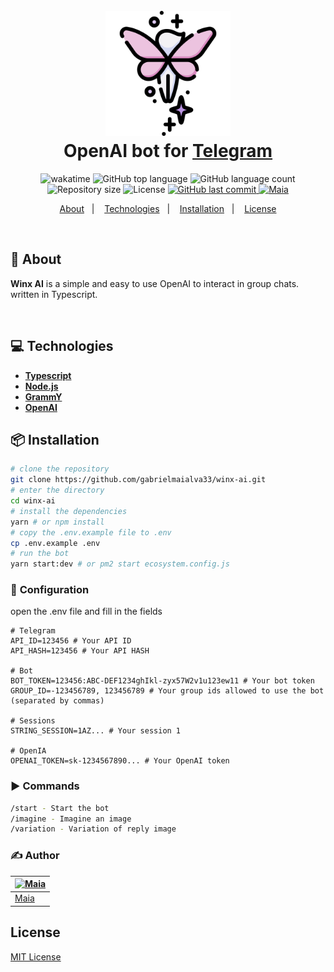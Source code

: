 <h1 align="center">
  <br>
  <img src="https://raw.githubusercontent.com/gabrielmaialva33/winx-ai/master/.github/assets/fairy.png" alt="Winx IA" width="200">
  <br>
  OpenAI bot for <a href="https://web.telegram.org/">Telegram</a>
  <br>
</h1>

<p align="center">
  <img src="https://wakatime.com/badge/user/e61842d0-c588-4586-96a3-f0448a434be4/project/30a1c561-2429-4ca9-813a-3f081cb9b391.svg" alt="wakatime">
  <img src="https://img.shields.io/github/languages/top/gabrielmaialva33/winx-ai?style=flat&logo=appveyor" alt="GitHub top language" >
  <img src="https://img.shields.io/github/languages/count/gabrielmaialva33/winx-ai?style=flat&logo=appveyor" alt="GitHub language count" >
  <img src="https://img.shields.io/github/repo-size/gabrielmaialva33/winx-ai?style=flat&logo=appveyor" alt="Repository size" >
  <img src="https://img.shields.io/github/license/gabrielmaialva33/winx-ai?color=00b8d3?style=flat&logo=appveyor" alt="License" /> 
  <a href="https://github.com/gabrielmaialva33/winx-ai/commits/master">
    <img src="https://img.shields.io/github/last-commit/gabrielmaialva33/winx-ai?style=flat&logo=appveyor" alt="GitHub last commit" >
    <img src="https://img.shields.io/badge/made%20by-Maia-15c3d6?style=flat&logo=appveyor" alt="Maia" >  
  </a>
</p>

<p align="center">
  <a href="#bookmark-about">About</a>&nbsp;&nbsp;&nbsp;|&nbsp;&nbsp;&nbsp;
  <a href="#computer-technologies">Technologies</a>&nbsp;&nbsp;&nbsp;|&nbsp;&nbsp;&nbsp;
  <a href="#package-installation">Installation</a>&nbsp;&nbsp;&nbsp;|&nbsp;&nbsp;&nbsp;
  <a href="#memo-license">License</a>
</p>

<br>

## :bookmark: About

**Winx AI** is a simple and easy to use OpenAI to interact in group chats. written in Typescript.

<br>

## :computer: Technologies

- **[Typescript](https://www.typescriptlang.org/)**
- **[Node.js](https://nodejs.org/)**
- **[GrammY](https://grammy.dev/)**
- **[OpenAI](https://openai.com/)**

## :package: Installation

```bash
# clone the repository
git clone https://github.com/gabrielmaialva33/winx-ai.git
# enter the directory
cd winx-ai
# install the dependencies
yarn # or npm install
# copy the .env.example file to .env
cp .env.example .env
# run the bot
yarn start:dev # or pm2 start ecosystem.config.js
```

### :wrench: **Configuration**

open the .env file and fill in the fields

```env
# Telegram
API_ID=123456 # Your API ID
API_HASH=123456 # Your API HASH

# Bot
BOT_TOKEN=123456:ABC-DEF1234ghIkl-zyx57W2v1u123ew11 # Your bot token
GROUP_ID=-123456789, 123456789 # Your group ids allowed to use the bot (separated by commas)

# Sessions
STRING_SESSION=1AZ... # Your session 1

# OpenIA
OPENAI_TOKEN=sk-1234567890... # Your OpenAI token
```

### :arrow_forward: **Commands**

```bash
/start - Start the bot
/imagine - Imagine an image
/variation - Variation of reply image
```

### :writing_hand: **Author**

| [![Maia](https://avatars.githubusercontent.com/u/26732067?size=100)](https://github.com/demartini) |
| -------------------------------------------------------------------------------------------------- |
| [Maia](https://github.com/gabrielmaialva33)                                                        |

## License

[MIT License](./LICENSE)
